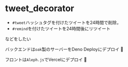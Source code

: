 # tweet_decorator

- `#tweet`ハッシュタグを付けたツイートを24時間で削除，
- `#remind`を付けたツイートを24時間後にリツイート

などをしたい  

バックエンドは`oak`製のサーバーをDeno Deployにデプロイ 🦕  

フロントは`Aleph.js`でVercelにデプロイ 🦖  
